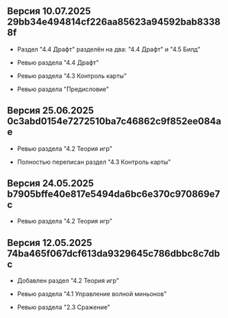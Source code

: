 ## Версия 10.07.2025 29bb34e494814cf226aa85623a94592bab83388f

* Раздел "4.4 Драфт" разделён на два: "4.4 Драфт" и "4.5 Билд"

* Ревью раздела "4.4 Драфт"

* Ревью раздела "4.3 Контроль карты"

* Ревью раздела "Предисловие"


## Версия 25.06.2025 0c3abd0154e7272510ba7c46862c9f852ee084ae

* Ревью раздела "4.2 Теория игр"

* Полностью переписан раздел "4.3 Контроль карты"

## Версия 24.05.2025 b7905bffe40e817e5494da6bc6e370c970869e7c

* Ревью раздела "4.2 Теория игр"

## Версия 12.05.2025 74ba465f067dcf613da9329645c786dbbc8c7dbc

* Добавлен раздел "4.2 Теория игр"

* Ревью раздела "4.1 Управление волной миньонов"

* Ревью раздела "2.3 Сражение"
